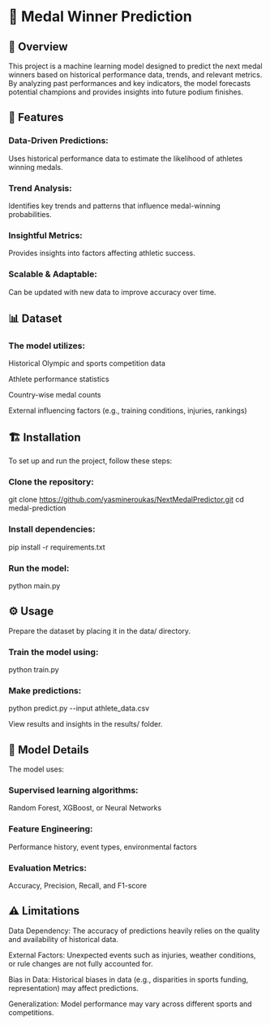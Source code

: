 # 🏅 Medal Winner Prediction

## 📌 Overview

This project is a machine learning model designed to predict the next medal winners based on historical performance data, trends, and relevant metrics. By analyzing past performances and key indicators, the model forecasts potential champions and provides insights into future podium finishes.

## 🚀 Features

### Data-Driven Predictions:
Uses historical performance data to estimate the likelihood of athletes winning medals.

### Trend Analysis:
Identifies key trends and patterns that influence medal-winning probabilities.

### Insightful Metrics:
Provides insights into factors affecting athletic success.

### Scalable & Adaptable:
Can be updated with new data to improve accuracy over time.

## 📊 Dataset

### The model utilizes:

Historical Olympic and sports competition data

Athlete performance statistics

Country-wise medal counts

External influencing factors (e.g., training conditions, injuries, rankings)

## 🏗️ Installation

To set up and run the project, follow these steps:

### Clone the repository:

git clone https://github.com/yasmineroukas/NextMedalPredictor.git
cd medal-prediction

### Install dependencies:

pip install -r requirements.txt

### Run the model:

python main.py

## ⚙️ Usage

Prepare the dataset by placing it in the data/ directory.

### Train the model using:

python train.py

### Make predictions:

python predict.py --input athlete_data.csv

View results and insights in the results/ folder.

## 📖 Model Details

The model uses:

### Supervised learning algorithms:
Random Forest, XGBoost, or Neural Networks

### Feature Engineering:
Performance history, event types, environmental factors

### Evaluation Metrics:
Accuracy, Precision, Recall, and F1-score

## ⚠️ Limitations

Data Dependency: The accuracy of predictions heavily relies on the quality and availability of historical data.

External Factors: Unexpected events such as injuries, weather conditions, or rule changes are not fully accounted for.

Bias in Data: Historical biases in data (e.g., disparities in sports funding, representation) may affect predictions.

Generalization: Model performance may vary across different sports and competitions.
